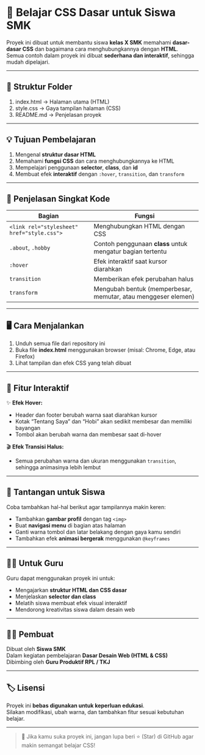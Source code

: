# 🎨 Belajar CSS Dasar untuk Siswa SMK

Proyek ini dibuat untuk membantu siswa **kelas X SMK** memahami **dasar-dasar CSS** dan bagaimana cara menghubungkannya dengan **HTML**.  
Semua contoh dalam proyek ini dibuat **sederhana dan interaktif**, sehingga mudah dipelajari.

---

## 📁 Struktur Folder

1. index.html → Halaman utama (HTML)
2. style.css → Gaya tampilan halaman (CSS)
3. README.md → Penjelasan proyek

---

## 💡 Tujuan Pembelajaran
1. Mengenal **struktur dasar HTML**
2. Memahami **fungsi CSS** dan cara menghubungkannya ke HTML
3. Mempelajari penggunaan **selector**, **class**, dan **id**
4. Membuat efek **interaktif** dengan `:hover`, `transition`, dan `transform`

---

## 🧱 Penjelasan Singkat Kode

| Bagian | Fungsi |
|--------|---------|
| `<link rel="stylesheet" href="style.css">` | Menghubungkan HTML dengan CSS |
| `.about`, `.hobby` | Contoh penggunaan **class** untuk mengatur bagian tertentu |
| `:hover` | Efek interaktif saat kursor diarahkan |
| `transition` | Memberikan efek perubahan halus |
| `transform` | Mengubah bentuk (memperbesar, memutar, atau menggeser elemen) |

---

## 🖥️ Cara Menjalankan
1. Unduh semua file dari repository ini  
2. Buka file **index.html** menggunakan browser (misal: Chrome, Edge, atau Firefox)  
3. Lihat tampilan dan efek CSS yang telah dibuat  

---

## 🌟 Fitur Interaktif
✨ **Efek Hover:**  
- Header dan footer berubah warna saat diarahkan kursor  
- Kotak “Tentang Saya” dan “Hobi” akan sedikit membesar dan memiliki bayangan  
- Tombol akan berubah warna dan membesar saat di-hover  

🎬 **Efek Transisi Halus:**  
- Semua perubahan warna dan ukuran menggunakan `transition`, sehingga animasinya lebih lembut  

---

## 🧩 Tantangan untuk Siswa
Coba tambahkan hal-hal berikut agar tampilannya makin keren:
- Tambahkan **gambar profil** dengan tag `<img>`
- Buat **navigasi menu** di bagian atas halaman  
- Ganti warna tombol dan latar belakang dengan gaya kamu sendiri  
- Tambahkan efek **animasi bergerak** menggunakan `@keyframes`

---

## 🧑‍🏫 Untuk Guru
Guru dapat menggunakan proyek ini untuk:
- Mengajarkan **struktur HTML dan CSS dasar**
- Menjelaskan **selector dan class**
- Melatih siswa membuat efek visual interaktif
- Mendorong kreativitas siswa dalam desain web

---

## 👨‍💻 Pembuat
Dibuat oleh **Siswa SMK**  
Dalam kegiatan pembelajaran **Dasar Desain Web (HTML & CSS)**  
Dibimbing oleh **Guru Produktif RPL / TKJ**

---

## 🏷️ Lisensi
Proyek ini **bebas digunakan untuk keperluan edukasi**.  
Silakan modifikasi, ubah warna, dan tambahkan fitur sesuai kebutuhan belajar.

---

> 💬 Jika kamu suka proyek ini, jangan lupa beri ⭐ (Star) di GitHub agar makin semangat belajar CSS!
